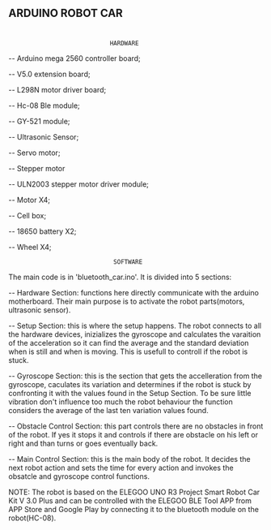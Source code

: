 ##							   ARDUINO ROBOT CAR
#
##
###
####
#####
								HARDWARE

-- Arduino mega 2560 controller board;

-- V5.0 extension board;

-- L298N motor driver board;

-- Hc-08 Ble module;

-- GY-521 module;

-- Ultrasonic Sensor;

-- Servo motor;

-- Stepper motor

-- ULN2003 stepper motor driver module;

-- Motor X4;

-- Cell box;

-- 18650 battery X2;

-- Wheel X4;




								 SOFTWARE


The main code is in 'bluetooth_car.ino'. It is divided into 5 sections:

-- Hardware Section: functions here directly communicate with the arduino motherboard. Their main purpose is to activate the robot parts(motors, ultrasonic sensor).

-- Setup Section: this is where the setup happens. 
   	The robot connects to all the hardware devices, inizializes the gyroscope and calculates  the varaition of the acceleration so it
	can find the average and the standard deviation when is still and when is moving. This is usefull to controll if the robot  is stuck.

-- Gyroscope Section: this is the section that gets the accelleration from the gyroscope, caculates its variation and determines if the 
	robot is stuck by confronting it with the values found in the Setup Section.
	To be sure little vibration don't influence too much the robot behaviour the function considers the average of the last ten
	variation values found. 

-- Obstacle Control Section: this part controls there are no obstacles in front of the robot. If yes it stops it and controls if there are 
	obstacle on his left or right and than turns or goes eventually back. 

-- Main Control Section: this is the main body of the robot. It decides the next robot action and sets the time for every action and 
	invokes the obsatcle and gyroscope control functions.

NOTE: The robot is based on the ELEGOO UNO R3 Project Smart Robot Car Kit V 3.0 Plus and can be controlled with the ELEGOO BLE Tool APP from APP Store and Google Play by connecting it to the bluetooth module on the robot(HC-08).

